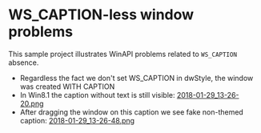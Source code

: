 # WS_CAPTION-less window problems

This sample project illustrates WinAPI problems related to `WS_CAPTION` absence.

* Regardless the fact we don't set WS_CAPTION in dwStyle, the window was created WITH CAPTION
* In Win8.1 the caption without text is still visible: [2018-01-29_13-26-20.png](https://github.com/Maximus5/ms-bug-6/blob/master/2018-01-29_13-26-20.png?raw=true)
* After dragging the window on this caption we see fake non-themed caption: [2018-01-29_13-26-48.png](https://github.com/Maximus5/ms-bug-6/blob/master/2018-01-29_13-26-48.png?raw=true)
